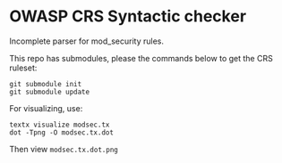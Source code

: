 # OWASP CRS Syntactic checker

Incomplete parser for mod_security rules.

This repo has submodules, please the commands below to get the CRS ruleset:
```
git submodule init
git submodule update
```

For visualizing, use:

```
textx visualize modsec.tx
dot -Tpng -O modsec.tx.dot
```

Then view `modsec.tx.dot.png`

